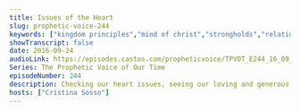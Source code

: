 ```yaml
---
title: Issues of the Heart
slug: prophetic-voice-244
keywords: ["kingdom principles","mind of christ","strongholds","relationships"]
showTranscript: false
date: 2016-09-24
audioLink: https://episodes.castos.com/propheticvoice/TPVOT_E244_16_09_24-25_Issues_of_the_Heart.mp3
Series: The Prophetic Voice of Our Time
episodeNumber: 244
description: Checking our heart issues, seeing our loving and generous Father and receiving from Him, and loving our neighbor.
hosts: ["Cristina Sosso"]
---
```

